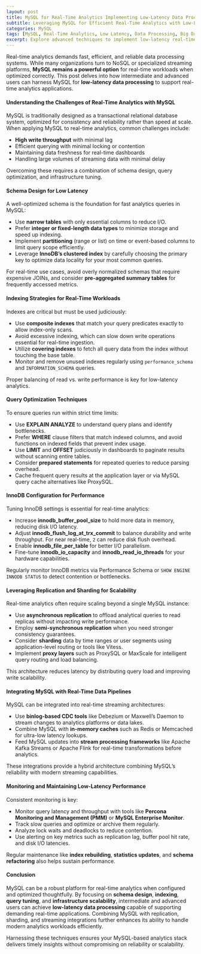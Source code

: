 ```yaml
---
layout: post
title: MySQL for Real-Time Analytics Implementing Low-Latency Data Processing  
subtitle: Leveraging MySQL for Efficient Real-Time Analytics with Low-Latency Data Handling Techniques  
categories: MySQL  
tags: [MySQL, Real-Time Analytics, Low Latency, Data Processing, Big Data, SQL Optimization, InnoDB, Replication]  
excerpt: Explore advanced techniques to implement low-latency real-time analytics using MySQL. Learn performance-tuning, indexing strategies, and architectural best practices for high-speed data processing.  
---
```

Real-time analytics demands fast, efficient, and reliable data processing systems. While many organizations turn to NoSQL or specialized streaming platforms, **MySQL remains a powerful option** for real-time workloads when optimized correctly. This post delves into how intermediate and advanced users can harness MySQL for **low-latency data processing** to support real-time analytics applications.

#### Understanding the Challenges of Real-Time Analytics with MySQL

MySQL is traditionally designed as a transactional relational database system, optimized for consistency and reliability rather than speed at scale. When applying MySQL to real-time analytics, common challenges include:

- **High write throughput** with minimal lag  
- Efficient querying with minimal locking or contention  
- Maintaining data freshness for real-time dashboards  
- Handling large volumes of streaming data with minimal delay  

Overcoming these requires a combination of schema design, query optimization, and infrastructure tuning.

#### Schema Design for Low Latency

A well-optimized schema is the foundation for fast analytics queries in MySQL:

- Use **narrow tables** with only essential columns to reduce I/O.  
- Prefer **integer or fixed-length data types** to minimize storage and speed up indexing.  
- Implement **partitioning** (range or list) on time or event-based columns to limit query scope efficiently.  
- Leverage **InnoDB’s clustered index** by carefully choosing the primary key to optimize data locality for your most common queries.  

For real-time use cases, avoid overly normalized schemas that require expensive JOINs, and consider **pre-aggregated summary tables** for frequently accessed metrics.

#### Indexing Strategies for Real-Time Workloads

Indexes are critical but must be used judiciously:

- Use **composite indexes** that match your query predicates exactly to allow index-only scans.  
- Avoid excessive indexing, which can slow down write operations essential for real-time ingestion.  
- Utilize **covering indexes** to fetch all query data from the index without touching the base table.  
- Monitor and remove unused indexes regularly using `performance_schema` and `INFORMATION_SCHEMA` queries.  

Proper balancing of read vs. write performance is key for low-latency analytics.

#### Query Optimization Techniques

To ensure queries run within strict time limits:

- Use **EXPLAIN ANALYZE** to understand query plans and identify bottlenecks.  
- Prefer **WHERE** clause filters that match indexed columns, and avoid functions on indexed fields that prevent index usage.  
- Use **LIMIT** and **OFFSET** judiciously in dashboards to paginate results without scanning entire tables.  
- Consider **prepared statements** for repeated queries to reduce parsing overhead.  
- Cache frequent query results at the application layer or via MySQL query cache alternatives like ProxySQL.  

#### InnoDB Configuration for Performance

Tuning InnoDB settings is essential for real-time analytics:

- Increase **innodb_buffer_pool_size** to hold more data in memory, reducing disk I/O latency.  
- Adjust **innodb_flush_log_at_trx_commit** to balance durability and write throughput. For near real-time, `2` can reduce disk flush overhead.  
- Enable **innodb_file_per_table** for better I/O parallelism.  
- Fine-tune **innodb_io_capacity** and **innodb_read_io_threads** for your hardware capabilities.  

Regularly monitor InnoDB metrics via Performance Schema or `SHOW ENGINE INNODB STATUS` to detect contention or bottlenecks.

#### Leveraging Replication and Sharding for Scalability

Real-time analytics often require scaling beyond a single MySQL instance:

- Use **asynchronous replication** to offload analytical queries to read replicas without impacting write performance.  
- Employ **semi-synchronous replication** when you need stronger consistency guarantees.  
- Consider **sharding** data by time ranges or user segments using application-level routing or tools like Vitess.  
- Implement **proxy layers** such as ProxySQL or MaxScale for intelligent query routing and load balancing.  

This architecture reduces latency by distributing query load and improving write scalability.

#### Integrating MySQL with Real-Time Data Pipelines

MySQL can be integrated into real-time streaming architectures:

- Use **binlog-based CDC tools** like Debezium or Maxwell’s Daemon to stream changes to analytics platforms or data lakes.  
- Combine MySQL with **in-memory caches** such as Redis or Memcached for ultra-low latency lookups.  
- Feed MySQL updates into **stream processing frameworks** like Apache Kafka Streams or Apache Flink for real-time transformations before analytics.  

These integrations provide a hybrid architecture combining MySQL’s reliability with modern streaming capabilities.

#### Monitoring and Maintaining Low-Latency Performance

Consistent monitoring is key:

- Monitor query latency and throughput with tools like **Percona Monitoring and Management (PMM)** or **MySQL Enterprise Monitor**.  
- Track slow queries and optimize or archive them regularly.  
- Analyze lock waits and deadlocks to reduce contention.  
- Use alerting on key metrics such as replication lag, buffer pool hit rate, and disk I/O latencies.  

Regular maintenance like **index rebuilding**, **statistics updates**, and **schema refactoring** also helps sustain performance.

#### Conclusion

MySQL can be a robust platform for real-time analytics when configured and optimized thoughtfully. By focusing on **schema design**, **indexing**, **query tuning**, and **infrastructure scalability**, intermediate and advanced users can achieve **low-latency data processing** capable of supporting demanding real-time applications. Combining MySQL with replication, sharding, and streaming integrations further enhances its ability to handle modern analytics workloads efficiently.

Harnessing these techniques ensures your MySQL-based analytics stack delivers timely insights without compromising on reliability or scalability.
